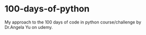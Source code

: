 # 100-days-of-python
My approach to the 100 days of code in python course/challenge by Dr.Angela Yu on udemy.
